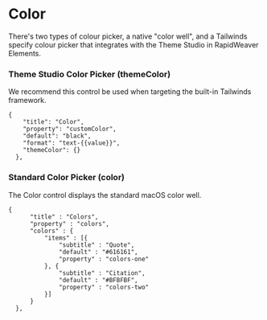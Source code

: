 # Color

There's two types of colour picker, a native "color well", and a Tailwinds specify colour picker that integrates with the Theme Studio in RapidWeaver Elements.

### Theme Studio Color Picker (themeColor)

We recommend this control be used when targeting the built-in Tailwinds framework.

```
{
	"title": "Color",
	"property": "customColor",
	"default": "black",
	"format": "text-{{value}}",
	"themeColor": {}
  },
```

### Standard Color Picker (color)

The Color control displays the standard macOS color well.

```
{
	  "title" : "Colors",
	  "property" : "colors",
	  "colors" : {
		  "items" : [{
			  "subtitle" : "Quote",
			  "default" : "#616161",
			  "property" : "colors-one"
		  }, {
			  "subtitle" : "Citation",
			  "default" : "#BFBFBF",
			  "property" : "colors-two"
		  }]
	  }
  },
```


